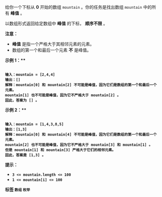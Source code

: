 给你一个下标从 **0** 开始的数组 `mountain` 。你的任务是找出数组 `mountain` 中的所有 **峰值** 。

以数组形式返回给定数组中 **峰值** 的下标， **顺序不限** 。

 **注意：** 
-  **峰值** 是指一个严格大于其相邻元素的元素。
- 数组的第一个和最后一个元素 **不** 是峰值。
 

<strong class="example">示例 1：** 

```

输入：mountain = [2,4,4]
输出：[]
解释：mountain[0] 和 mountain[2] 不可能是峰值，因为它们是数组的第一个和最后一个元素。
mountain[1] 也不可能是峰值，因为它不严格大于 mountain[2] 。
因此，答案为 [] 。

```
<strong class="example">示例 2：** 

```

输入：mountain = [1,4,3,8,5]
输出：[1,3]
解释：mountain[0] 和 mountain[4] 不可能是峰值，因为它们是数组的第一个和最后一个元素。
mountain[2] 也不可能是峰值，因为它不严格大于 mountain[3] 和 mountain[1] 。
但是 mountain[1] 和 mountain[3] 严格大于它们的相邻元素。
因此，答案是 [1,3] 。

```
 

 **提示：** 
-  `3 <= mountain.length <= 100` 
-  `1 <= mountain[i] <= 100` 
 
**标签**
`数组` `枚举` 


